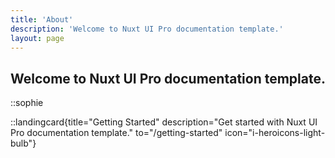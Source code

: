 ```yaml
---
title: 'About'
description: 'Welcome to Nuxt UI Pro documentation template.'
layout: page
---
```


## Welcome to Nuxt UI Pro documentation template.


::sophie


::landingcard{title="Getting Started" description="Get started with Nuxt UI Pro documentation template." to="/getting-started" icon="i-heroicons-light-bulb"}